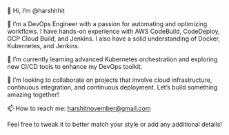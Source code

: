 👋 Hi, I’m @harshhhit

👀 I’m a DevOps Engineer with a passion for automating and optimizing workflows. I have hands-on experience with AWS CodeBuild, CodeDeploy, GCP Cloud Build, and Jenkins. I also have a solid understanding of Docker, Kubernetes, and Jenkins.

🌱 I’m currently learning advanced Kubernetes orchestration and exploring new CI/CD tools to enhance my DevOps toolkit.

💞️ I’m looking to collaborate on projects that involve cloud infrastructure, continuous integration, and continuous deployment. Let’s build something amazing together!

📫 How to reach me: harshitnovember@gmail.com

Feel free to tweak it to better match your style or add any additional details! 
